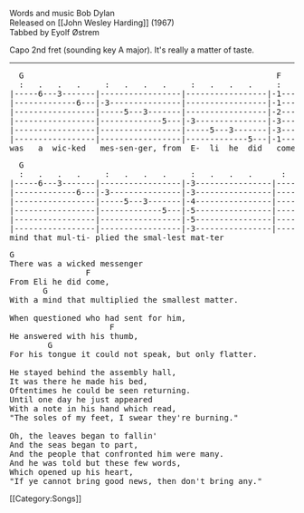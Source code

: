 Words and music Bob Dylan<br>
Released on [[John Wesley Harding]] (1967)<br>
Tabbed by Eyolf Østrem

Capo 2nd fret (sounding key A major). It's really a matter of taste.

----
<pre class="tab">
  G                                                     F
  :   .   .   .     :   .   .   .     :   .   .   .     :
|-----6---3-------|-----------------|-----------------|-1---------
|-------------6---|-3---------------|-----------------|-1---------
|-----------------|-----5---3-------|-----------------|-2---------
|-----------------|-------------5---|-3---------------|-3---------
|-----------------|-----------------|-----5---3-------|-3---------
|-----------------|-----------------|-------------5---|-1---------
was   a  wic-ked   mes-sen-ger, from  E-  li  he  did   come       with a
</pre>
<pre class="tab">
  G
  :   .   .   .     :   .   .   .     :   .   .   .      :
|-----6---3-------|-----------------|-3----------------|----------
|-------------6---|-3---------------|-3----------------|----------
|-----------------|-----5---3-------|-4----------------|----------
|-----------------|-------------5---|-5----------------|----------
|-----------------|-----------------|-5----------------|----------
|-----------------|-----------------|-3----------------|----------
mind that mul-ti- plied the smal-lest mat-ter
</pre>
<pre class="verse">
G
There was a wicked messenger
                F
From Eli he did come,
       G
With a mind that multiplied the smallest matter.

When questioned who had sent for him,
                     F
He answered with his thumb,
        G
For his tongue it could not speak, but only flatter.

He stayed behind the assembly hall,
It was there he made his bed,
Oftentimes he could be seen returning.
Until one day he just appeared
With a note in his hand which read,
"The soles of my feet, I swear they're burning."

Oh, the leaves began to fallin'
And the seas began to part,
And the people that confronted him were many.
And he was told but these few words,
Which opened up his heart,
"If ye cannot bring good news, then don't bring any."
</pre>

[[Category:Songs]]